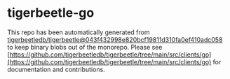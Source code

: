 # tigerbeetle-go
This repo has been automatically generated from [tigerbeetledb/tigerbeetle@043f432998e820bcf19811d310fa0ef410adc058](https://github.com/tigerbeetledb/tigerbeetle/commit/043f432998e820bcf19811d310fa0ef410adc058) to keep binary blobs out of the monorepo. Please see [https://github.com/tigerbeetledb/tigerbeetle/tree/main/src/clients/go](https://github.com/tigerbeetledb/tigerbeetle/tree/main/src/clients/go) for documentation and contributions.
